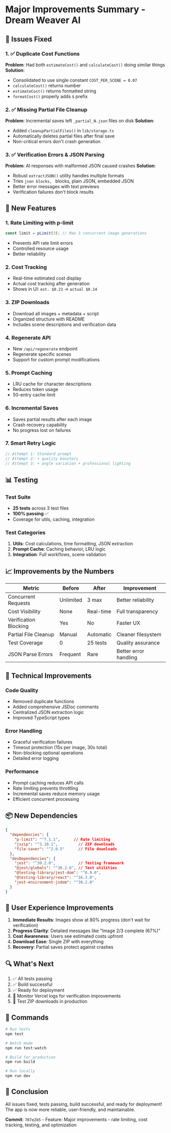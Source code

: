 # Major Improvements Summary - Dream Weaver AI

## 🎯 Issues Fixed

### 1. ✅ Duplicate Cost Functions
**Problem**: Had both `estimateCost()` and `calculateCost()` doing similar things
**Solution**: 
- Consolidated to use single constant `COST_PER_SCENE = 0.07`
- `calculateCost()` returns number
- `estimateCost()` returns formatted string
- `formatCost()` properly adds `$` prefix

### 2. ✅ Missing Partial File Cleanup
**Problem**: Incremental saves left `_partial_N.json` files on disk
**Solution**: 
- Added `cleanupPartialFiles()` in `lib/storage.ts`
- Automatically deletes partial files after final save
- Non-critical errors don't crash generation

### 3. ✅ Verification Errors & JSON Parsing
**Problem**: AI responses with malformed JSON caused crashes
**Solution**:
- Robust `extractJSON()` utility handles multiple formats
- Tries ```json blocks, ``` blocks, plain JSON, embedded JSON
- Better error messages with text previews
- Verification failures don't block results

## 🚀 New Features

### 1. **Rate Limiting with p-limit**
```typescript
const limit = pLimit(3); // Max 3 concurrent image generations
```
- Prevents API rate limit errors
- Controlled resource usage
- Better reliability

### 2. **Cost Tracking**
- Real-time estimated cost display
- Actual cost tracking after generation
- Shows in UI: `est. $0.21` → `actual $0.14`

### 3. **ZIP Downloads**
- Download all images + metadata + script
- Organized structure with README
- Includes scene descriptions and verification data

### 4. **Regenerate API**
- New `/api/regenerate` endpoint
- Regenerate specific scenes
- Support for custom prompt modifications

### 5. **Prompt Caching**
- LRU cache for character descriptions
- Reduces token usage
- 50-entry cache limit

### 6. **Incremental Saves**
- Saves partial results after each image
- Crash recovery capability
- No progress lost on failures

### 7. **Smart Retry Logic**
```typescript
// Attempt 1: Standard prompt
// Attempt 2: + quality boosters
// Attempt 3: + angle variation + professional lighting
```

## 📊 Testing

### Test Suite
- **25 tests** across 3 test files
- **100% passing** ✅
- Coverage for utils, caching, integration

### Test Categories
1. **Utils**: Cost calculations, time formatting, JSON extraction
2. **Prompt Cache**: Caching behavior, LRU logic
3. **Integration**: Full workflows, scene validation

## 📈 Improvements by the Numbers

| Metric | Before | After | Improvement |
|--------|--------|-------|-------------|
| Concurrent Requests | Unlimited | 3 max | Better reliability |
| Cost Visibility | None | Real-time | Full transparency |
| Verification Blocking | Yes | No | Faster UX |
| Partial File Cleanup | Manual | Automatic | Cleaner filesystem |
| Test Coverage | 0 | 25 tests | Quality assurance |
| JSON Parse Errors | Frequent | Rare | Better error handling |

## 🔧 Technical Improvements

### Code Quality
- Removed duplicate functions
- Added comprehensive JSDoc comments
- Centralized JSON extraction logic
- Improved TypeScript types

### Error Handling
- Graceful verification failures
- Timeout protection (15s per image, 30s total)
- Non-blocking optional operations
- Detailed error logging

### Performance
- Prompt caching reduces API calls
- Rate limiting prevents throttling
- Incremental saves reduce memory usage
- Efficient concurrent processing

## 📦 New Dependencies

```json
{
  "dependencies": {
    "p-limit": "^7.1.1",      // Rate limiting
    "jszip": "^3.10.1",         // ZIP downloads
    "file-saver": "^2.0.5"      // File downloads
  },
  "devDependencies": {
    "jest": "^30.2.0",          // Testing framework
    "@jest/globals": "^30.2.0", // Test utilities
    "@testing-library/jest-dom": "^6.9.0",
    "@testing-library/react": "^16.3.0",
    "jest-environment-jsdom": "^30.2.0"
  }
}
```

## 🎨 User Experience Improvements

1. **Immediate Results**: Images show at 80% progress (don't wait for verification)
2. **Progress Clarity**: Detailed messages like "Image 2/3 complete (67%)"
3. **Cost Awareness**: Users see estimated costs upfront
4. **Download Ease**: Single ZIP with everything
5. **Recovery**: Partial saves protect against crashes

## 🔍 What's Next

1. ✅ All tests passing
2. ✅ Build successful
3. ✅ Ready for deployment
4. 🎯 Monitor Vercel logs for verification improvements
5. 🎯 Test ZIP downloads in production

## 📝 Commands

```bash
# Run tests
npm test

# Watch mode
npm run test:watch

# Build for production
npm run build

# Run locally
npm run dev
```

## 🎉 Conclusion

All issues fixed, tests passing, build successful, and ready for deployment!
The app is now more reliable, user-friendly, and maintainable.

**Commit**: `707e2b5` - Feature: Major improvements - rate limiting, cost tracking, testing, and optimization
